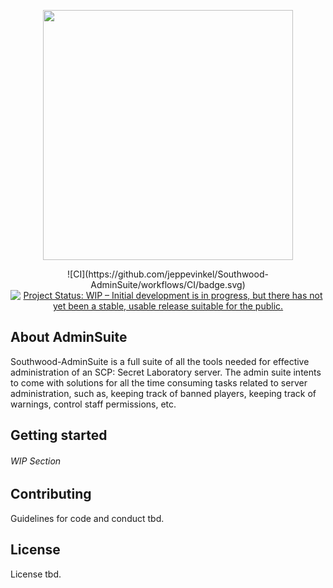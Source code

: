 <p align="center"><img src="https://southwoodstudios.com/images/logo.png" width="400"></p>

<p align="center">
![CI](https://github.com/jeppevinkel/Southwood-AdminSuite/workflows/CI/badge.svg)
<a href="https://www.repostatus.org/#wip"><img src="https://www.repostatus.org/badges/latest/wip.svg" alt="Project Status: WIP – Initial development is in progress, but there has not yet been a stable, usable release suitable for the public." /></a>
</p>

## About AdminSuite

Southwood-AdminSuite is a full suite of all the tools needed for effective administration of an SCP: Secret Laboratory server. The admin suite intents to come with solutions for all the time consuming tasks related to server administration, such as, keeping track of banned players, keeping track of warnings, control staff permissions, etc.

## Getting started

###### WIP Section

## Contributing

Guidelines for code and conduct tbd.

## License

License tbd.
